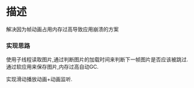 # 描述
解决因为帧动画占用内存过高导致应用崩溃的方案

### 实现思路
使用子线程读取图片,通过判断图片的加载时间来判断下一帧图片是否应该被跳过.
通过软应用来保存图片,内存过高自动GC.

实现滑动播放动画+动画监听.

###